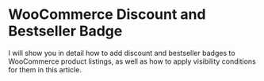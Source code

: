 # WooCommerce Discount and Bestseller Badge

I will show you in detail how to add discount and bestseller badges to WooCommerce product listings, as well as how to apply visibility conditions for them in this article.
